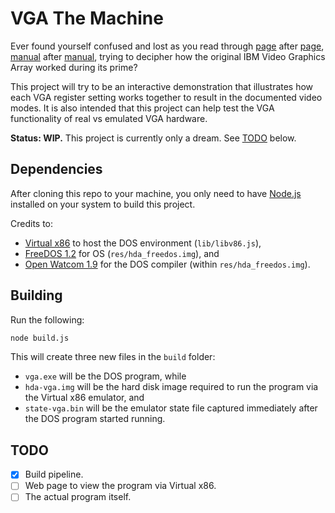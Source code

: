 # VGA The Machine

Ever found yourself confused and lost as you read through [page](http://wiki.osdev.org/VGA_Hardware) after [page](http://www.osdever.net/FreeVGA/vga/vga.htm), [manual](http://www.mcamafia.de/pdf/ibm_vgaxga_trm2.pdf) after [manual](https://01.org/sites/default/files/documentation/intel-gfx-prm-osrc-hsw-display_0.pdf), trying to decipher how the original IBM Video Graphics Array worked during its prime?

This project will try to be an interactive demonstration that illustrates how each VGA register setting works together to result in the documented video modes. It is also intended that this project can help test the VGA functionality of real vs emulated VGA hardware.

**Status: WIP.** This project is currently only a dream. See [TODO](#todo) below.

## Dependencies

After cloning this repo to your machine, you only need to have [Node.js](https://nodejs.org/en/) installed on your system to build this project.

Credits to:

- [Virtual x86](https://github.com/copy/v86) to host the DOS environment (`lib/libv86.js`),
- [FreeDOS 1.2](http://www.freedos.org/) for OS (`res/hda_freedos.img`), and
- [Open Watcom 1.9](http://www.openwatcom.org/) for the DOS compiler (within `res/hda_freedos.img`).

## Building

Run the following:

```sh
node build.js
```

This will create three new files in the `build` folder:

- `vga.exe` will be the DOS program, while
- `hda-vga.img` will be the hard disk image required to run the program via the Virtual x86 emulator, and
- `state-vga.bin` will be the emulator state file captured immediately after the DOS program started running.

## TODO

- [x] Build pipeline.
- [ ] Web page to view the program via Virtual x86.
- [ ] The actual program itself.
